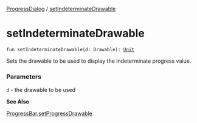 [ProgressDialog](index.md) / [setIndeterminateDrawable](./set-indeterminate-drawable.md)

# setIndeterminateDrawable

`fun setIndeterminateDrawable(d: Drawable): `[`Unit`](https://kotlinlang.org/api/latest/jvm/stdlib/kotlin/-unit/index.html)

Sets the drawable to be used to display the indeterminate progress value.

### Parameters

`d` - the drawable to be used

**See Also**

[ProgressBar.setProgressDrawable](#)

